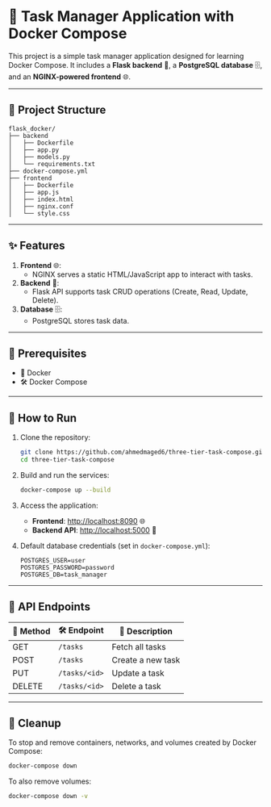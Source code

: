# 📝 Task Manager Application with Docker Compose 

This project is a simple task manager application designed for learning Docker Compose. It includes a **Flask backend** 🐍, a **PostgreSQL database** 🗄️, and an **NGINX-powered frontend** 🌐.

---

## **📂 Project Structure**

```
flask_docker/
├── backend
│   ├── Dockerfile
│   ├── app.py
│   ├── models.py
│   └── requirements.txt
├── docker-compose.yml
├── frontend
│   ├── Dockerfile
│   ├── app.js
│   ├── index.html
│   ├── nginx.conf
│   └── style.css
```

---

## **✨ Features**

1. **Frontend** 🌐:  
   - NGINX serves a static HTML/JavaScript app to interact with tasks.
2. **Backend** 🐍:  
   - Flask API supports task CRUD operations (Create, Read, Update, Delete).
3. **Database** 🗄️:  
   - PostgreSQL stores task data.

---

## **🔧 Prerequisites**

- 🐳 Docker  
- 🛠️ Docker Compose  

---

## **🚀 How to Run**

1. Clone the repository:  
   ```bash
   git clone https://github.com/ahmedmaged6/three-tier-task-compose.git
   cd three-tier-task-compose
   ```

2. Build and run the services:  
   ```bash
   docker-compose up --build
   ```

3. Access the application:  
   - **Frontend**: [http://localhost:8090](http://localhost:8090) 🌐  
   - **Backend API**: [http://localhost:5000](http://localhost:5000) 🐍  

4. Default database credentials (set in `docker-compose.yml`):  
   ```text
   POSTGRES_USER=user
   POSTGRES_PASSWORD=password
   POSTGRES_DB=task_manager
   ```

---

## **📢 API Endpoints**

| 🔧 Method | 🛠️ Endpoint         | 📝 Description       |
|-----------|---------------------|----------------------|
| GET       | `/tasks`            | Fetch all tasks      |
| POST      | `/tasks`            | Create a new task    |
| PUT       | `/tasks/<id>`       | Update a task        |
| DELETE    | `/tasks/<id>`       | Delete a task        |

---

## **🧹 Cleanup**

To stop and remove containers, networks, and volumes created by Docker Compose:  
```bash
docker-compose down
```

To also remove volumes:  
```bash
docker-compose down -v
```
